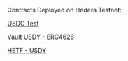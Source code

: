 Contracts Deployed on Hedera Testnet:

[USDC Test](https://hashscan.io/testnet/contract/0.0.6534644)

[Vault USDY - ERC4626](https://hashscan.io/testnet/contract/0.0.6534645)

[HETF - USDY](https://hashscan.io/testnet/token/0.0.6535385)
